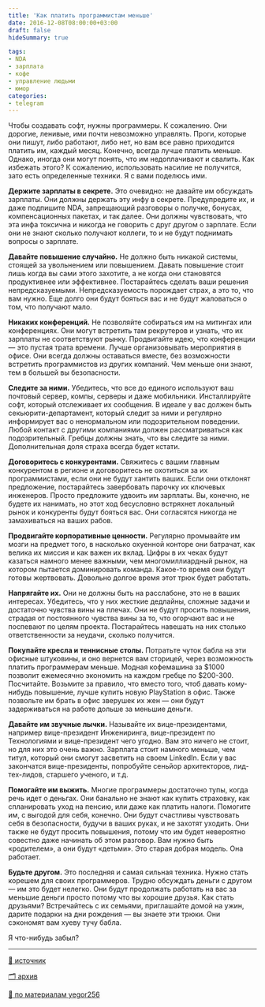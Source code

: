 ```yaml
---
title: 'Как платить программистам меньше'
date: 2016-12-08T08:00:00+03:00
draft: false
hideSummary: true

tags:
- NDA
- зарплата
- кофе
- управление людьми
- юмор
categories:
- telegram
---
```


Чтобы создавать софт, нужны программеры. К сожалению. Они дорогие, ленивые, ими почти невозможно управлять. Проги, которые они пишут, либо работают, либо нет, но вам все равно приходится платить им, каждый месяц. Конечно, всегда лучше платить меньше. Однако, иногда они могут понять, что им недоплачивают и свалить. Как избежать этого? К сожалению, использовать насилие не получится, зато есть определенные техники. Я с вами поделюсь ими.

**Держите зарплаты в секрете.** Это очевидно: не давайте им обсуждать зарплаты. Они должны держать эту инфу в секрете. Предупредите их, и даже подпишите NDA, запрещающий разговоры о получке, бонусах, компенсационных пакетах, и так далее. Они должны чувствовать, что эта инфа токсична и никогда не говорить с друг другом о зарплате. Если они не знают сколько получают коллеги, то и не будут поднимать вопросы о зарплате.

**Давайте повышение случайно.** Не должно быть никакой системы, стоящей за увольнением или повышением. Давать повышение стоит лишь когда вы сами этого захотите, а не когда они становятся продуктивнее или эффективнее. Постарайтесь сделать ваши решения непредсказуемыми. Непредсказуемость порождает страх, а это то, что вам нужно. Еще долго они будут бояться вас и не будут жаловаться о том, что получают мало.  

**Никаких конференций.** Не позволяйте собираться им на митингах или конференциях. Они могут встретить там рекрутеров и узнать, что их зарплаты не соответствуют рынку. Продвигайте идею, что конференции — это пустая трата времени. Лучше организовывать мероприятия в офисе. Они всегда должны оставаться вместе, без возможности встретить программистов из других компаний. Чем меньше они знают, тем в большей вы безопасности.

**Следите за ними.** Убедитесь, что все до единого используют ваш почтовый сервер, компы, серверы и даже мобильники. Инсталлируйте софт, который отслеживает их сообщения. В идеале у вас должен быть секьюрити-департамент, который следит за ними и регулярно информирует вас о ненормальном или подозрительном поведении. Любой контакт с другими компаниями должен рассматриваться как подозрительный. Гребцы должны знать, что вы следите за ними. Дополнительная доля страха всегда будет кстати.

**Договоритесь с конкурентами.** Свяжитесь с вашим главным конкурентом в регионе и договоритесь не охотиться за их программистами, если они не будут хантить ваших. Если они отклонят предложение, постарайтесь завербовать парочку их ключевых инженеров. Просто предложите удвоить им зарплаты. Вы, конечно, не будете их нанимать, но этот ход бесусловно встряхнет локальный рынок и конкуренты будут бояться вас. Они согласятся никогда не замахиваться на ваших рабов.

**Продвигайте корпоративные ценности.** Регулярно промывайте им мозги на предмет того, в насколько охуенной конторе они батрачат, как велика их миссия и как важен их вклад. Цифры в их чеках будут казаться намного менее важными, чем многомиллиардный рынок, на котором пытается доминировать команда. Какое-то время они будут готовы жертвовать. Довольно долгое время этот трюк будет работать.

**Напрягайте их.** Они не должны быть на расслабоне, это не в ваших интересах. Убедитесь, что у них жесткие дедлайны, сложные задачи и достаточно чувства вины на плечах. Они не будут просить повышения, страдая от постоянного чувства вины за то, что огорчают вас и не поспевают по целям проекта. Постарайтесь навешать на них столько ответственности за неудачи, сколько получится.

**Покупайте кресла и теннисные столы.** Потратьте чуток бабла на эти офисные штуковины, и оно вернется вам сторицей, через возможность платить программерам меньше. Модная кофемашина за $1000 позволит ежемесячно экономить на каждом гребце по $200-300. Посчитайте. Возьмите за правило, что вместо того, чтоб давать кому-нибудь повышение, лучше купить новую PlayStation в офис. Также позвольте им брать в офис зверушек их жен — они будут задерживаться на работе дольше за меньшие деньги.

**Давайте им звучные лычки.** Называйте их вице-президентами, например вице-президент Инжениринга, вице-президент по Технологиями и вице-президент чего угодно. Вам это ничего не стоит, но для них это очень важно. Зарплата стоит намного меньше, чем титул, который они смогут засветить на своем LinkedIn. Если у вас закончатся вице-президенты, попробуйте сеньйор архитекторов, лид-тех-лидов, старшего ученого, и т.д.

**Помогайте им выжить.** Многие программеры достаточно тупы, когда речь идет о деньгах. Они банально не знают как купить страховку, как спланировать уход на пенсию, или даже как платить налоги. Помогите им, с выгодой для себя, конечно. Они будут счастливы чувствовать себя в безопасности, будучи в ваших руках, и не захотят уходить. Они также не будут просить повышения, потому что им будет невероятно совестно даже начинать об этом разговор. Вам нужно быть «родителем», а они будут «детьми». Это старая добрая модель. Она работает.

**Будьте другом.** Это последняя и самая сильная техника. Нужно стать корешем для своих программеров. Трудно обсуждать деньги с другом — им это будет нелегко. Они будут продолжать работать на вас за меньшие деньги просто потому что вы хорошие друзья. Как стать друзьями? Встречайтесь с их семьями, приглашайте домой на ужин, дарите подарки на дни рождения — вы знаете эти трюки. Они сэкономят вам хуеву тучу бабла.

Я что-нибудь забыл?

---

[:link: источник](https://ebanoe.it/2016/12/08/how-to-pay-devs-less/)

[:card_index_dividers: архив](https://web.archive.org/web/20230128025712/https://ebanoe.it/2016/12/08/how-to-pay-devs-less/)

[:link: по материалам yegor256](http://www.yegor256.com/2016/12/06/how-to-pay-programmers-less.html)